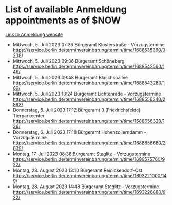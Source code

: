 # List of available Anmeldung appointments as of $NOW
[Link to Anmeldung website](https://service.berlin.de/terminvereinbarung/termin/tag.php?termin=1&anliegen[]=120686&dienstleisterlist=122210,122217,327316,122219,327312,122227,327314,122231,327346,122243,327348,122254,122252,329742,122260,329745,122262,329748,122271,327278,122273,327274,122277,327276,330436,122280,327294,122282,327290,122284,327292,122291,327270,122285,327266,122286,327264,122296,327268,150230,329760,122297,327286,122294,327284,122312,329763,122314,329775,122304,327330,122311,327334,122309,327332,317869,122281,327352,122279,329772,122283,122276,327324,122274,327326,122267,329766,122246,327318,122251,327320,122257,327322,122208,327298,122226,327300&herkunft=http%3A%2F%2Fservice.berlin.de%2Fdienstleistung%2F120686%2F)
- Mittwoch, 5. Juli 2023 07:36 Bürgeramt Klosterstraße - Vorzugstermine https://service.berlin.de/terminvereinbarung/termin/time/1688535360/3238/
- Mittwoch, 5. Juli 2023 09:36 Bürgeramt Schöneberg https://service.berlin.de/terminvereinbarung/termin/time/1688542560/146/
- Mittwoch, 5. Juli 2023 09:48 Bürgeramt Blaschkoallee https://service.berlin.de/terminvereinbarung/termin/time/1688543280/169/
- Mittwoch, 5. Juli 2023 13:24 Bürgeramt Lichtenrade - Vorzugstermine https://service.berlin.de/terminvereinbarung/termin/time/1688556240/2893/
- Donnerstag, 6. Juli 2023 17:12 Bürgeramt 3 (Friedrichsfelde) Tierparkcenter https://service.berlin.de/terminvereinbarung/termin/time/1688656320/136/
- Donnerstag, 6. Juli 2023 17:18 Bürgeramt Hohenzollerndamm - Vorzugstermine https://service.berlin.de/terminvereinbarung/termin/time/1688656680/2839/
- Montag, 17. Juli 2023 08:36 Bürgeramt Steglitz - Vorzugstermine https://service.berlin.de/terminvereinbarung/termin/time/1689575760/922/
- Montag, 28. August 2023 13:10 Bürgeramt Reinickendorf-Ost https://service.berlin.de/terminvereinbarung/termin/time/1693221000/149/
- Montag, 28. August 2023 14:48 Bürgeramt Steglitz - Vorzugstermine https://service.berlin.de/terminvereinbarung/termin/time/1693226880/922/
